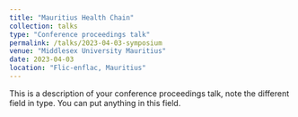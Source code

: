 ```yaml
---
title: "Mauritius Health Chain"
collection: talks
type: "Conference proceedings talk"
permalink: /talks/2023-04-03-symposium
venue: "Middlesex University Mauritius"
date: 2023-04-03
location: "Flic-enflac, Mauritius"
---
```


This is a description of your conference proceedings talk, note the different field in type. You can put anything in this field.
